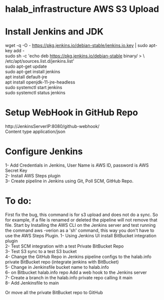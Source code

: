 # halab_infrastructure AWS S3 Upload
# Install Jenkins and JDK  
wget -q -O - https://pkg.jenkins.io/debian-stable/jenkins.io.key | sudo apt-key add -  
sudo sh -c 'echo deb https://pkg.jenkins.io/debian-stable binary/ > \  
/etc/apt/sources.list.d/jenkins.list'  
sudo apt-get update  
sudo apt-get install jenkins  
apt install default-jre  
apt install openjdk-11-jre-headless  
sudo systemctl start jenkins  
sudo systemctl status jenkins  
# Setup WebHook in GitHub Repo  
http://JenkinsServerIP:8080/github-webhook/  
Content type application/json  
# Configure Jenkins
1- Add Credentials in Jenkins, User Name is AWS ID, password is AWS Secret Key  
2- Install AWS Steps plugin  
3- Create pipeline in Jenkins using Git, Poll SCM, GitHub Repo.  
# To do:
First fix the bug, this command is for s3 upload and does not do a sync. So for example, if a file is renamed or deleted the pipeline will not remove that file.  Start by Installing the AWS CLI on the Jenkins server and test running the command aws -verion as a 'sh' command, this way you don't have to use the AWS Steps Plugin.
1- Using Jenkins UI install BitBucket integration plugin  
2- Test SCM integration with a test Private BitBucket Repo  
3- Test S3 sync to a test S3 bucket  
4- Change the GitHub Repo in Jenkins pipeline configs to the halab.info private BitBucket repo (integrate jenkins with BitBucket)  
5- Change in Jenkinsfile bucket name to halab.info  
6- on Bitbucket halab.info repo Add a web hook to the Jenkins server  
7- Create a branch in the halab.info private repo calling it main  
8- Add Jenkinsfile to main  

Or move all the private BitBucket repo to GitHub  
